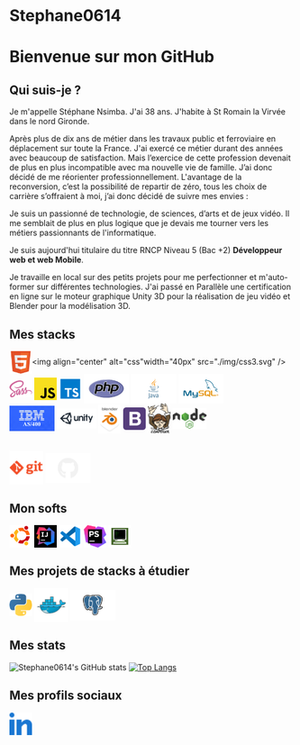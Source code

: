 # Stephane0614
# Bienvenue sur mon GitHub

## Qui suis-je ?

Je m'appelle Stéphane Nsimba. J'ai 38 ans. J'habite à St Romain la Virvée dans le nord Gironde.

Après plus de dix ans de métier dans les travaux public et ferroviaire en déplacement sur toute la France. J'ai exercé ce métier durant des années avec beaucoup de satisfaction. Mais l’exercice de cette profession devenait de plus en plus incompatible avec ma nouvelle vie de famille. J’ai donc décidé de me réorienter professionnellement. L'avantage de la reconversion, c’est la possibilité de repartir de zéro, tous les choix de carrière s’offraient à moi, j’ai donc décidé de suivre mes envies :

Je suis un passionné de technologie, de sciences, d’arts et de jeux vidéo. Il me semblait de plus en plus logique que je devais me tourner vers les métiers passionnants de l'informatique.

Je suis aujourd'hui titulaire du titre RNCP Niveau 5 (Bac +2) <b>Développeur web et web Mobile</b>.

Je travaille en local sur des petits projets pour me perfectionner et m'auto-former sur différentes technologies. J'ai passé en Parallèle une certification en ligne sur le moteur graphique Unity 3D pour la réalisation de jeu vidéo et Blender pour la modélisation 3D.



## Mes stacks

<!-- ![Alt text](./img/html.svg "html") -->
<img align="center" alt="html" width="40px" src="./img/html.svg" /><img align="center" alt="css"width="40px" src="./img/css3.svg" />
<img align="center" alt="sass" width="40px" src="./img/sass.svg" />
<img align="center" alt="javascript" width="40px" src="./img/javascript.svg" />
<img align="center" alt="typescript" width="40px" src="./img/typescript.svg" />
<img align="center" alt="php" width="80px" src="./img/PHP.svg" />
<img align="center" alt="java" width="80px" src="./img/Java.svg" />
<img align="center" alt="mysql" width="80px" src="./img/mysql.svg" />
<br>
<img align="center" alt="mysql" width="80px" src="./img/ibm.png" />
<img align="center" alt="bootstrap" width="70px" src="./img/unity3d-ar21.png" />
<img align="center" alt="bootstrap" width="40px" src="./img/blender.png" />
<img align="center" alt="bootstrap" width="40px" src="./img/bootstrap.svg" />
<img align="center" alt="composer" width="40px" src="./img/composer.svg" />
<img align="center" alt="nodeJs" width="60px" src="./img/nodejs.svg" />

<br>
<img align="center" alt="git" width="60px" src="./img/git-orange.svg" />
<img align="center" alt="github" width="80px" src="./img/GitHub.svg" />

## Mon softs

<img align="center" alt="ubuntu" width="40px" src="./img/Ubuntu.svg" />
<img align="center" alt="ubuntu" width="40px" src="./img/iconIntelij.jpg" />
<img align="center" alt="vscode=" width="40px" src="./img/vscode.svg" />
<img align="center" alt="phpstorm" width="40px" src="./img/phpstorm.svg" />
<img align="center" alt="phpstorm" width="40px" src="./img/mocha.png" />

## Mes projets de stacks à étudier

<img align="center" alt="python" width="40px" src="./img/python.svg" />
<img align="center" alt="docker" width="60px" src="./img/docker.svg" />
<img align="center" alt="PostGreSQL" width="80px" src="./img/PostgreSQL.svg" />

## Mes stats

![Stephane0614's GitHub stats](https://github-readme-stats.vercel.app/api?username=Stephane0614&show_icons=true&theme=onedark&count_private=true)
[![Top Langs](https://github-readme-stats.vercel.app/api/top-langs/?username=Stephane0614&layout=compact&count-private=true&theme=onedark)](https://github.com/Stephane0614)

## Mes profils sociaux

<a href="https://www.linkedin.com/in/stephane-nsimba-29b0a923b/">
    <img align="center" alt="Linkedin" width="40px" src="./img/linkedin.svg" />
</a>


